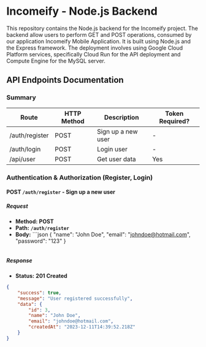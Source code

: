# Incomeify - Node.js Backend
This repository contains the Node.js backend for the Incomeify project. The backend allow users to perform GET and POST operations, consumed by our application Incomeify Mobile Application. It is built using Node.js and the Express framework. The deployment involves using Google Cloud Platform services, specifically Cloud Run for the API deployment and Compute Engine for the MySQL server.

## API Endpoints Documentation
### Summary

| Route                | HTTP Method | Description                                   | Token Required? |
|----------------------|-------------|-----------------------------------------------|-----------------|
| /auth/register       | POST        | Sign up a new user                            | -               |
| /auth/login          | POST        | Login user                                    | -               |
| /api/user            | POST        | Get user data                                 | Yes             |

### Authentication & Authorization (Register, Login)
#### POST `/auth/register` - Sign up a new user
##### Request
- **Method:** **POST**
- **Path:** **`/auth/register`**
- **Body:** ```json
    {
        "name": "John Doe",
        "email": "johndoe@hotmail.com",
        "password": "123"
    }
    ```
##### Response
- **Status:** **201 Created**
```json
{
    "success": true,
    "message": "User registered successfully",
    "data": {
        "id": 3,
        "name": "John Doe",
        "email": "johndoe@hotmail.com",
        "createdAt": "2023-12-11T14:39:52.218Z"
    }
}
```

